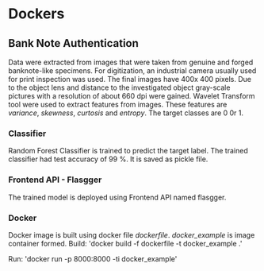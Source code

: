 # Dockers

## Bank Note Authentication

Data were extracted from images that were taken from genuine and forged banknote-like specimens. For digitization, an industrial camera usually used for print inspection was used. The final images have 400x 400 pixels. Due to the object lens and distance to the investigated object gray-scale pictures with a resolution of about 660 dpi were gained. Wavelet Transform tool were used to extract features from images. These features are *variance*, *skewness*, *curtosis* and	*entropy*.
The target classes are 0 0r 1.

### Classifier
Random Forest Classifier is trained to predict the target label. The trained classifier had test accuracy of 99 %. It is saved as pickle file. 

### Frontend API - Flasgger
The trained model is deployed using Frontend API named flasgger.

### Docker
Docker image is built using docker file *dockerfile*.  *docker_example* is image container formed.
Build:
'docker build -f dockerfile -t docker_example .'

Run:
'docker run -p 8000:8000 -ti docker_example'


